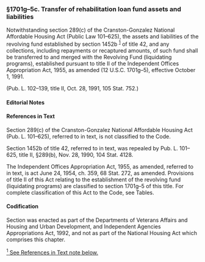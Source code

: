 ### §1701g–5c. Transfer of rehabilitation loan fund assets and liabilities ###

Notwithstanding section 289(c) of the Cranston-Gonzalez National Affordable Housing Act (Public Law 101–625), the assets and liabilities of the revolving fund established by section 1452b <sup><a href="#1701g-5c_1_target" name="1701g-5c_1">1</a></sup> of title 42, and any collections, including repayments or recaptured amounts, of such fund shall be transferred to and merged with the Revolving Fund (liquidating programs), established pursuant to title II of the Independent Offices Appropriation Act, 1955, as amended (12 U.S.C. 1701g–5), effective October 1, 1991.

(Pub. L. 102–139, title II, Oct. 28, 1991, 105 Stat. 752.)

#### **Editorial Notes** ####

#### References in Text ####

Section 289(c) of the Cranston-Gonzalez National Affordable Housing Act (Pub. L. 101–625), referred to in text, is not classified to the Code.

Section 1452b of title 42, referred to in text, was repealed by Pub. L. 101–625, title II, §289(b), Nov. 28, 1990, 104 Stat. 4128.

The Independent Offices Appropriation Act, 1955, as amended, referred to in text, is act June 24, 1954, ch. 359, 68 Stat. 272, as amended. Provisions of title II of this Act relating to the establishment of the revolving fund (liquidating programs) are classified to section 1701g–5 of this title. For complete classification of this Act to the Code, see Tables.

#### Codification ####

Section was enacted as part of the Departments of Veterans Affairs and Housing and Urban Development, and Independent Agencies Appropriations Act, 1992, and not as part of the National Housing Act which comprises this chapter.

[<sup>1</sup> See References in Text note below.](#1701g-5c_1)